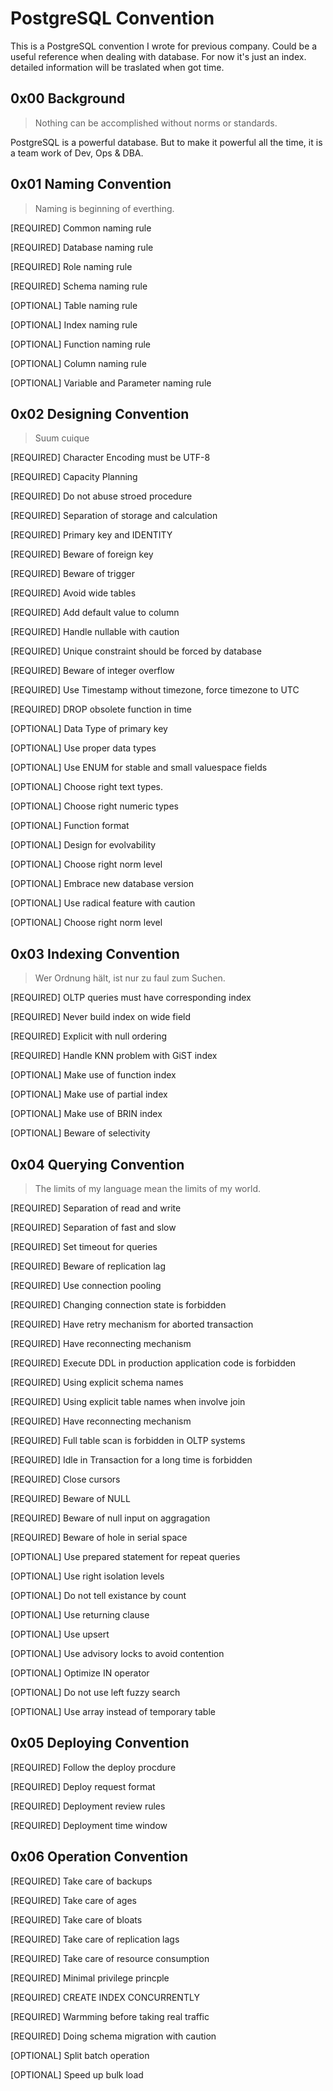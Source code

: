 # PostgreSQL Convention

This is a PostgreSQL convention I wrote for previous company. Could be a useful reference when dealing with database. For now it's just an index. detailed information will be traslated when got time.

## **0x00 Background**

> Nothing can be accomplished without norms or standards. 

PostgreSQL is a powerful database. But to make it powerful all the time, it is a team work of Dev, Ops & DBA.

## **0x01 Naming Convention**

> Naming is beginning of everthing.

[REQUIRED] Common naming rule

[REQUIRED] Database naming rule

[REQUIRED] Role naming rule

[REQUIRED] Schema naming rule

[OPTIONAL] Table naming rule

[OPTIONAL] Index naming rule

[OPTIONAL] Function naming rule

[OPTIONAL] Column naming rule

[OPTIONAL] Variable and Parameter naming rule

## **0x02 Designing Convention**

> Suum cuique

[REQUIRED] Character Encoding must be UTF-8

[REQUIRED] Capacity Planning

[REQUIRED] Do not abuse stroed procedure

[REQUIRED] Separation of storage and calculation

[REQUIRED] Primary key and IDENTITY

[REQUIRED] Beware of foreign key

[REQUIRED] Beware of trigger

[REQUIRED] Avoid wide tables

[REQUIRED] Add default value to column

[REQUIRED] Handle nullable with caution

[REQUIRED] Unique constraint should be forced by database

[REQUIRED] Beware of integer overflow

[REQUIRED] Use Timestamp without timezone, force timezone to UTC

[REQUIRED] DROP obsolete function in time

[OPTIONAL] Data Type of primary key

[OPTIONAL] Use proper data types

[OPTIONAL] Use ENUM for stable and small valuespace fields

[OPTIONAL] Choose right text types.

[OPTIONAL] Choose right numeric types

[OPTIONAL] Function format

[OPTIONAL] Design for evolvability

[OPTIONAL] Choose right norm level

[OPTIONAL] Embrace new database version

[OPTIONAL] Use radical feature with caution

[OPTIONAL] Choose right norm level

## **0x03 Indexing Convention**

> Wer Ordnung hält, ist nur zu faul zum Suchen. 

[REQUIRED] OLTP queries must have corresponding index

[REQUIRED] Never build index on wide field

[REQUIRED] Explicit with null ordering

[REQUIRED] Handle KNN problem with GiST index

[OPTIONAL] Make use of function index

[OPTIONAL] Make use of partial index

[OPTIONAL] Make use of BRIN index

[OPTIONAL] Beware of selectivity

## **0x04 Querying Convention**

> The limits of my language mean the limits of my world.

[REQUIRED] Separation of read and write

[REQUIRED] Separation of fast and slow

[REQUIRED] Set timeout for queries

[REQUIRED] Beware of replication lag

[REQUIRED] Use connection pooling

[REQUIRED] Changing connection state is forbidden

[REQUIRED] Have retry mechanism for aborted transaction

[REQUIRED] Have reconnecting mechanism

[REQUIRED] Execute DDL in production application code is forbidden 

[REQUIRED] Using explicit schema names

[REQUIRED] Using explicit table names when involve join

[REQUIRED] Have reconnecting mechanism

[REQUIRED] Full table scan is forbidden in OLTP systems

[REQUIRED] Idle in Transaction for a long time is forbidden

[REQUIRED] Close cursors

[REQUIRED] Beware of NULL

[REQUIRED] Beware of null input on aggragation

[REQUIRED] Beware of hole in serial space

[OPTIONAL] Use prepared statement for repeat queries

[OPTIONAL] Use right isolation levels

[OPTIONAL] Do not tell existance by count

[OPTIONAL] Use returning clause

[OPTIONAL] Use upsert

[OPTIONAL] Use advisory locks to avoid contention

[OPTIONAL] Optimize IN operator

[OPTIONAL] Do not use left fuzzy search

[OPTIONAL] Use array instead of temporary table

## **0x05 Deploying Convention**

[REQUIRED] Follow the deploy procdure

[REQUIRED] Deploy request format

[REQUIRED] Deployment review rules

[REQUIRED] Deployment time window

## **0x06 Operation Convention**

[REQUIRED] Take care of backups

[REQUIRED] Take care of ages

[REQUIRED] Take care of bloats

[REQUIRED] Take care of replication lags

[REQUIRED] Take care of resource consumption

[REQUIRED] Minimal privilege princple

[REQUIRED] CREATE INDEX CONCURRENTLY

[REQUIRED] Warmming before taking real traffic

[REQUIRED] Doing schema migration with caution

[OPTIONAL] Split batch operation

[OPTIONAL] Speed up bulk load